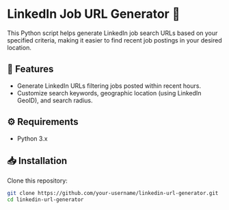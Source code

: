 # LinkedIn Job URL Generator 🔗

This Python script helps generate LinkedIn job search URLs based on your specified criteria, making it easier to find recent job postings in your desired location.

## 🚀 Features

- Generate LinkedIn URLs filtering jobs posted within recent hours.
- Customize search keywords, geographic location (using LinkedIn GeoID), and search radius.

## ⚙️ Requirements

- Python 3.x

## 📥 Installation

Clone this repository:

```bash
git clone https://github.com/your-username/linkedin-url-generator.git
cd linkedin-url-generator
